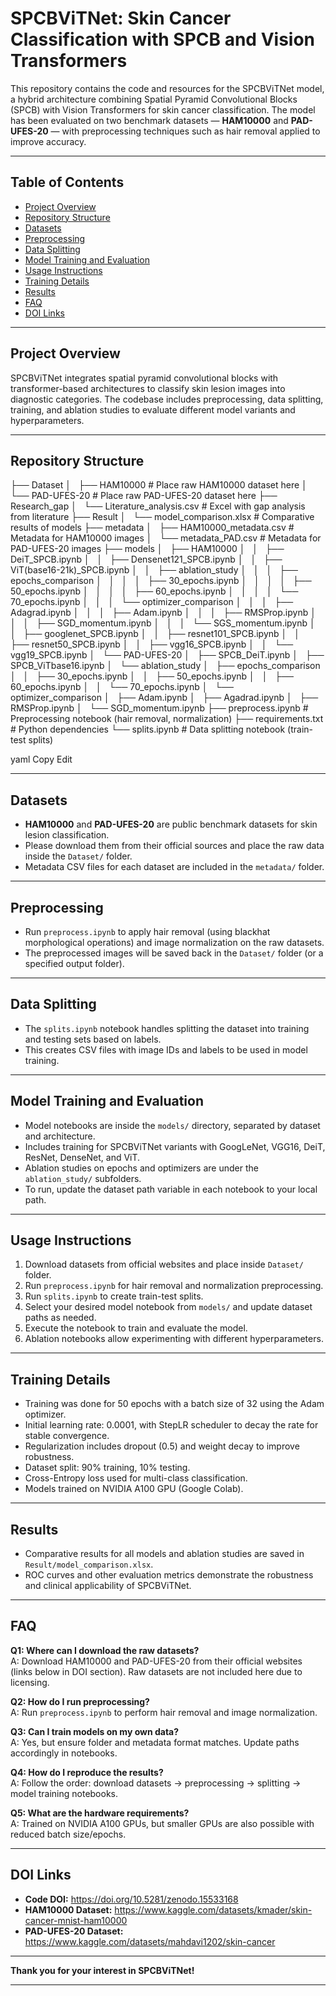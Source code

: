 # SPCBViTNet: Skin Cancer Classification with SPCB and Vision Transformers

This repository contains the code and resources for the SPCBViTNet model, a hybrid architecture combining Spatial Pyramid Convolutional Blocks (SPCB) with Vision Transformers for skin cancer classification. The model has been evaluated on two benchmark datasets — **HAM10000** and **PAD-UFES-20** — with preprocessing techniques such as hair removal applied to improve accuracy.

---

## Table of Contents

- [Project Overview](#project-overview)  
- [Repository Structure](#repository-structure)  
- [Datasets](#datasets)  
- [Preprocessing](#preprocessing)  
- [Data Splitting](#data-splitting)  
- [Model Training and Evaluation](#model-training-and-evaluation)  
- [Usage Instructions](#usage-instructions)  
- [Training Details](#training-details)  
- [Results](#results)  
- [FAQ](#faq)  
- [DOI Links](#doi-links)  

---

## Project Overview

SPCBViTNet integrates spatial pyramid convolutional blocks with transformer-based architectures to classify skin lesion images into diagnostic categories. The codebase includes preprocessing, data splitting, training, and ablation studies to evaluate different model variants and hyperparameters.

---

## Repository Structure

├── Dataset
│   ├── HAM10000 # Place raw HAM10000 dataset here
│   └── PAD-UFES-20 # Place raw PAD-UFES-20 dataset here
├── Research_gap
│   └── Literature_analysis.csv # Excel with gap analysis from literature
├── Result
│   └── model_comparison.xlsx # Comparative results of models
├── metadata
│   ├── HAM10000_metadata.csv # Metadata for HAM10000 images
│   └── metadata_PAD.csv # Metadata for PAD-UFES-20 images
├── models
│   ├── HAM10000
│   │   ├── DeiT_SPCB.ipynb
│   │   ├── Densenet121_SPCB.ipynb
│   │   ├── ViT(base16-21k)_SPCB.ipynb
│   │   ├── ablation_study
│   │   │   ├── epochs_comparison
│   │   │   │   ├── 30_epochs.ipynb
│   │   │   │   ├── 50_epochs.ipynb
│   │   │   │   ├── 60_epochs.ipynb
│   │   │   │   └── 70_epochs.ipynb
│   │   │   └── optimizer_comparison
│   │   │   ├── Adagrad.ipynb
│   │   │   ├── Adam.ipynb
│   │   │   ├── RMSProp.ipynb
│   │   │   ├── SGD_momentum.ipynb
│   │   │   └── SGS_momentum.ipynb
│   │   ├── googlenet_SPCB.ipynb
│   │   ├── resnet101_SPCB.ipynb
│   │   ├── resnet50_SPCB.ipynb
│   │   ├── vgg16_SPCB.ipynb
│   │   └── vgg19_SPCB.ipynb
│   └── PAD-UFES-20
│   ├── SPCB_DeiT.ipynb
│   ├── SPCB_ViTbase16.ipynb
│   └── ablation_study
│   ├── epochs_comparison
│   │   ├── 30_epochs.ipynb
│   │   ├── 50_epochs.ipynb
│   │   ├── 60_epochs.ipynb
│   │   └── 70_epochs.ipynb
│   └── optimizer_comparison
│   ├── Adam.ipynb
│   ├── Agadrad.ipynb
│   ├── RMSProp.ipynb
│   └── SGD_momentum.ipynb
├── preprocess.ipynb # Preprocessing notebook (hair removal, normalization)
├── requirements.txt # Python dependencies
└── splits.ipynb # Data splitting notebook (train-test splits)

yaml
Copy
Edit

---

## Datasets

- **HAM10000** and **PAD-UFES-20** are public benchmark datasets for skin lesion classification.  
- Please download them from their official sources and place the raw data inside the `Dataset/` folder.  
- Metadata CSV files for each dataset are included in the `metadata/` folder.

---

## Preprocessing

- Run `preprocess.ipynb` to apply hair removal (using blackhat morphological operations) and image normalization on the raw datasets.  
- The preprocessed images will be saved back in the `Dataset/` folder (or a specified output folder).  

---

## Data Splitting

- The `splits.ipynb` notebook handles splitting the dataset into training and testing sets based on labels.  
- This creates CSV files with image IDs and labels to be used in model training.  

---

## Model Training and Evaluation

- Model notebooks are inside the `models/` directory, separated by dataset and architecture.  
- Includes training for SPCBViTNet variants with GoogLeNet, VGG16, DeiT, ResNet, DenseNet, and ViT.  
- Ablation studies on epochs and optimizers are under the `ablation_study/` subfolders.  
- To run, update the dataset path variable in each notebook to your local path.  

---

## Usage Instructions

1. Download datasets from official websites and place inside `Dataset/` folder.  
2. Run `preprocess.ipynb` for hair removal and normalization preprocessing.  
3. Run `splits.ipynb` to create train-test splits.  
4. Select your desired model notebook from `models/` and update dataset paths as needed.  
5. Execute the notebook to train and evaluate the model.  
6. Ablation notebooks allow experimenting with different hyperparameters.

---

## Training Details

- Training was done for 50 epochs with a batch size of 32 using the Adam optimizer.  
- Initial learning rate: 0.0001, with StepLR scheduler to decay the rate for stable convergence.  
- Regularization includes dropout (0.5) and weight decay to improve robustness.  
- Dataset split: 90% training, 10% testing.  
- Cross-Entropy loss used for multi-class classification.  
- Models trained on NVIDIA A100 GPU (Google Colab).  

---

## Results

- Comparative results for all models and ablation studies are saved in `Result/model_comparison.xlsx`.  
- ROC curves and other evaluation metrics demonstrate the robustness and clinical applicability of SPCBViTNet.  

---

## FAQ

**Q1: Where can I download the raw datasets?**  
A: Download HAM10000 and PAD-UFES-20 from their official websites (links below in DOI section). Raw datasets are not included here due to licensing.

**Q2: How do I run preprocessing?**  
A: Run `preprocess.ipynb` to perform hair removal and image normalization.

**Q3: Can I train models on my own data?**  
A: Yes, but ensure folder and metadata format matches. Update paths accordingly in notebooks.

**Q4: How do I reproduce the results?**  
A: Follow the order: download datasets → preprocessing → splitting → model training notebooks.

**Q5: What are the hardware requirements?**  
A: Trained on NVIDIA A100 GPUs, but smaller GPUs are also possible with reduced batch size/epochs.

---

## DOI Links

- **Code DOI:** https://doi.org/10.5281/zenodo.15533168  
- **HAM10000 Dataset:** https://www.kaggle.com/datasets/kmader/skin-cancer-mnist-ham10000  
- **PAD-UFES-20 Dataset:** https://www.kaggle.com/datasets/mahdavi1202/skin-cancer

---

**Thank you for your interest in SPCBViTNet!**

---
